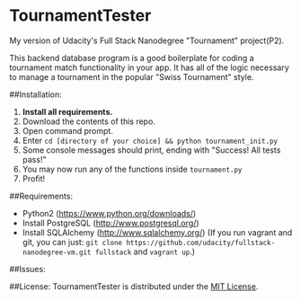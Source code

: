 # TournamentTester
My version of Udacity's Full Stack Nanodegree "Tournament" project(P2).

This backend database program  is a good boilerplate for coding a
tournament match functionality in your app. It has all of the logic
necessary to manage a tournament in the popular "Swiss Tournament" style.

##Installation:
  1. **Install all requirements.**
  2. Download the contents of this repo.
  3. Open command prompt.
  4. Enter `cd [directory of your choice] && python tournament_init.py`
  5. Some console messages should print, ending with "Success! All tests pass!"
  6. You may now run any of the functions inside `tournament.py`
  7. Profit!

##Requirements:
  * Python2 (https://www.python.org/downloads/)
  * Install PostgreSQL (http://www.postgresql.org/)
  * Install SQLAlchemy (http://www.sqlalchemy.org/)
   (If you run vagrant and git, you can just:
   `git clone https://github.com/udacity/fullstack-nanodegree-vm.git fullstack`
   and `vagrant up`.)

##Issues:

##License:
  TournamentTester is distributed under the <a href="http://opensource.org/licenses/MIT">MIT License</a>.
